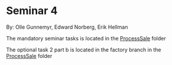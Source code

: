 # Seminar 4

By:
Olle Gunnemyr,
Edward Norberg,
Erik Hellman

The mandatory seminar tasks is located in the [ProcessSale](https://github.com/Trumerik/Seminar4/tree/main/ProcessSale/src) folder

The optional task 2 part b is located in the factory branch in the [ProcessSale](https://github.com/Trumerik/Seminar4/tree/factory/ProcessSale/src) folder
